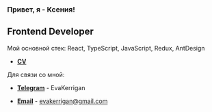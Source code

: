 ### Привет, я - Ксения!

## Frontend Developer

Мой основной стек: React, TypeScript, JavaScript, Redux, AntDesign

- **[CV](https://evakerrigan.github.io/eva-cv)**

Для связи со мной:

- **[Telegram](http://t.me/EvaKerrigan)** - EvaKerrigan

- **[Email](mailto:evakerrigan@gmail.com)** - evakerrigan@gmail.com
